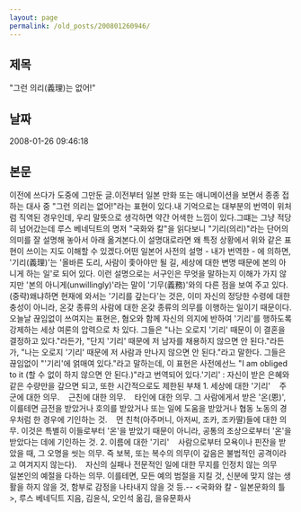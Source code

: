 ```yaml
---
layout: page
permalink: /old_posts/200801260946/
---
```


## 제목
&quot;그런 의리(義理)는 없어!&quot;

## 날짜
2008-01-26 09:46:18

## 본문
이전에 쓰다가 도중에 그만둔 글.이전부터 일본 만화 또는 애니메이션을 보면서 종종 접하는 대사 중 "그런 의리는 없어!"라는 표현이 있다.내 기억으로는 대부분의 번역이 위처럼 직역된 경우인데, 우리 말뜻으로 생각하면 약간 어색한 느낌이 있다.그떄는 그냥 적당히 넘어갔는데 루스 베네딕트의 명저 "국화와 칼"을 읽다보니 "기리(의리)"라는 단어의 의미를 잘 설명해 놓아서 아래 옮겨본다.이 설명대로라면 왜 특정 상황에서 위와 같은 표현이 쓰이는 지도 이해할 수 있겠다.어떤 일본어 사전의 설명 - 내가 번역한 - 에 의하면, '기리(義理)'는 '올바른 도리, 사람이 좇아야만 될 길, 세상에 대한 변명 때문에 본의 아니게 하는 일'로 되어 있다. 이런 설명으로는 서구인은 무엇을 말하는지 이해가 가지 않지만 '본의 아니게(unwillingly)'라는 말이 '기무(義務)'와의 다른 점을 보여 주고 있다.(중략)왜냐하면 현재에 와서는 '기리를 갚는다'는 것은, 이미 자신의 정당한 수령에 대한 충성이 아니라, 온갖 종류의 사람에 대한 온갖 종류의 의무를 이행하는 일이기 때문이다. 오늘날 끊임없이 쓰여지는 표현은, 혐오와 함께 자신의 의지에 반하여 '기리'를 행하도록 강제하는 세상 여론의 압력으로 차 있다. 그들은 "나는 오로지 '기리' 때문이 이 결혼을 결정하고 있다."라든가, "단지 '기리' 때문에 저 남자를 채용하지 않으면 안 된다."라든가, "나는 오로지 '기리' 때문에 저 사람과 만나지 않으면 안 된다."라고 말한다. 그들은 끊임없이 "'기리'에 얽매여 있다."라고 말하는데, 이 표현은 사전에선느 "I am obliged to it (할 수 없이 하지 않으면 안 된다.)"라고 번역되어 있다.'기리' : 자신이 받은 은혜와 같은 수량만을 갚으면 되고, 또한 시간적으로도 제한된 부채 1. 세상에 대한 '기리'    주군에 대한 의무.    근친에 대한 의무.    타인에 대한 의무. 그 사람에게서 받은 '온(恩)', 이를테면 금전을 받았거나 호의를 받았거나 또는 일에 도움을 받았거나 협동 노동의 경우처럼 한 경우에 기인하는 것.    먼 친척(아주머니, 아저씨, 조카, 조카딸)들에 대한 의무. 이것은 특별히 이들로부터 '온'을 받았기 때문이 아니라, 공통의 조상으로부터 '온'을 받았다는 데에 기인하는 것. 2. 이름에 대한 '기리'    사람으로부터 모욕이나 핀잔을 받았을 때, 그 오명을 씻는 의무. 즉 보복, 또는 복수의 의무(이 갚음은 불법적인 공격이라고 여겨지지 않는다).    자신의 실패나 전문적인 일에 대한 무지를 인정치 않는 의무    일본인의 예절을 다하는 의무. 이를테면, 모든 예의 범절을 지킬 것, 신분에 맞지 않는 생활을 하지 않을 것, 함부로 감정을 나타내지 않을 것 등.-- <국화와 칼 - 일본문화의 틀>, 루스 베네딕트 지음, 김윤식, 오인석 옮김, 을유문화사
